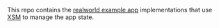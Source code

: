 This repo contains the [realworld example app](https://github.com/gothinkster/realworld) implementations that use [XSM](https://github.com/peterluhub/xsm) to manage the app state.
